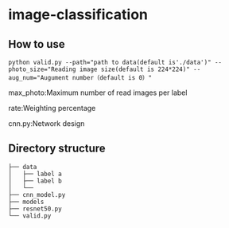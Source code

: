 # image-classification

## How to use

```
python valid.py --path="path to data(default is'./data')" --photo_size="Reading image size(default is 224*224)" --aug_num="Augument number（default is 0）"
```

max_photo:Maximum number of read images per label

rate:Weighting percentage

cnn.py:Network design


## Directory structure

```
├── data
│   ├── label a
│   ├── label b
│   └── 
├── cnn_model.py
├── models
├── resnet50.py
└── valid.py
```
